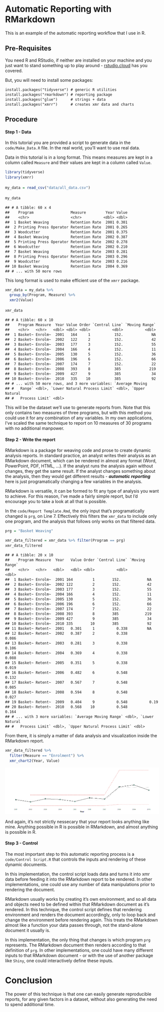 
# Automatic Reporting with RMarkdown

This is an example of the automatic reporting workflow that I use in R.

## Pre-Requisites

You need R and RStudio, if neither are installed on your machine and you
just want to stand something up to play around -
[rstudio.cloud](https://rstudio.cloud/) has you covered.

But, you will need to install some packages:

    install.packages("tidyverse") # generic R utilities
    install.packages("rmarkdown") # reporting package
    install.packages("glue")      # strings + data
    install.packages("xmrr")      # creates xmr data and charts

## Procedure

#### Step 1 - Data

In this tutorial you are provided a script to generate data in the
`code/Make_Data.R` file. In the real world, you’ll want to use real
data.

Data in this tutorial is in a long format. This means measures are kept
in a column called `Measure` and their values are kept in a column
called `Value`.

``` r
library(tidyverse)
library(xmrr)

my_data = read_csv("data/all_data.csv")

my_data
```

    ## # A tibble: 60 x 4
    ##    Program                 Measure         Year Value
    ##    <chr>                   <chr>          <dbl> <dbl>
    ##  1 Basket Weaving          Retention Rate  2001 0.301
    ##  2 Printing Press Operator Retention Rate  2001 0.265
    ##  3 Woodcutter              Retention Rate  2001 0.375
    ##  4 Basket Weaving          Retention Rate  2002 0.387
    ##  5 Printing Press Operator Retention Rate  2002 0.278
    ##  6 Woodcutter              Retention Rate  2002 0.210
    ##  7 Basket Weaving          Retention Rate  2003 0.281
    ##  8 Printing Press Operator Retention Rate  2003 0.296
    ##  9 Woodcutter              Retention Rate  2003 0.216
    ## 10 Basket Weaving          Retention Rate  2004 0.369
    ## # ... with 50 more rows

This long format is used to make efficient use of the `xmrr` package.

``` r
xmr_data = my_data %>% 
  group_by(Program, Measure) %>% 
  xmr2(Value)

xmr_data
```

    ## # A tibble: 60 x 10
    ##    Program Measure  Year Value Order `Central Line` `Moving Range`
    ##    <chr>   <chr>   <dbl> <dbl> <dbl>          <dbl>          <dbl>
    ##  1 Basket~ Enrolm~  2001   164     1           152.             NA
    ##  2 Basket~ Enrolm~  2002   122     2           152.             42
    ##  3 Basket~ Enrolm~  2003   177     3           152.             55
    ##  4 Basket~ Enrolm~  2004   166     4           152.             11
    ##  5 Basket~ Enrolm~  2005   130     5           152.             36
    ##  6 Basket~ Enrolm~  2006   196     6           152.             66
    ##  7 Basket~ Enrolm~  2007   174     7           152.             22
    ##  8 Basket~ Enrolm~  2008   393     8           385             219
    ##  9 Basket~ Enrolm~  2009   427     9           385              34
    ## 10 Basket~ Enrolm~  2010   335    10           385              92
    ## # ... with 50 more rows, and 3 more variables: `Average Moving
    ## #   Range` <dbl>, `Lower Natural Process Limit` <dbl>, `Upper Natural
    ## #   Process Limit` <dbl>

This will be the dataset we’ll use to generate reports from. Note that
this only contains two measures of three programs, but with this method
you could use it for any combination of any variables. In my own
applications, I’ve scaled the same technique to report on 10 measures of
30 programs with no additional manpower.

#### Step 2 - Write the report

RMarkdown is a package for weaving code and prose to create dynamic
analysis reports. In standard practice, an analyst writes their analysis
as an RMarkdown document, which can be rendered in almost any format
(Word, PowerPoint, PDF, HTML, …). If the analyst runs the analysis again
without changes, they get the same result. If the analyst changes
something about the analysis, then they would get different results -
***automatic reporting*** here is just programatically changing a few
variables in the analysis.

RMarkdown is versatile, it can be formed to fit any type of analysis you
want to achieve. For this reason, I’ve made a fairly simple report, but
I’d encourage you to take a look at all that is possible.

In the `code/Report Template.Rmd`, the only input that’s programatically
changed is `prg`, on Line 7. Effectively this filters the `xmr_data` to
include only one program, and the analysis that follows only works on
that filtered data.

``` r
prg = "Basket Weaving"
```

``` r
xmr_data_filtered = xmr_data %>% filter(Program == prg)
xmr_data_filtered
```

    ## # A tibble: 20 x 10
    ##    Program Measure  Year   Value Order `Central Line` `Moving Range`
    ##    <chr>   <chr>   <dbl>   <dbl> <dbl>          <dbl>          <dbl>
    ##  1 Basket~ Enrolm~  2001 164         1        152.            NA    
    ##  2 Basket~ Enrolm~  2002 122         2        152.            42    
    ##  3 Basket~ Enrolm~  2003 177         3        152.            55    
    ##  4 Basket~ Enrolm~  2004 166         4        152.            11    
    ##  5 Basket~ Enrolm~  2005 130         5        152.            36    
    ##  6 Basket~ Enrolm~  2006 196         6        152.            66    
    ##  7 Basket~ Enrolm~  2007 174         7        152.            22    
    ##  8 Basket~ Enrolm~  2008 393         8        385            219    
    ##  9 Basket~ Enrolm~  2009 427         9        385             34    
    ## 10 Basket~ Enrolm~  2010 335        10        385             92    
    ## 11 Basket~ Retent~  2001   0.301     1          0.338         NA    
    ## 12 Basket~ Retent~  2002   0.387     2          0.338          0.086
    ## 13 Basket~ Retent~  2003   0.281     3          0.338          0.106
    ## 14 Basket~ Retent~  2004   0.369     4          0.338          0.088
    ## 15 Basket~ Retent~  2005   0.351     5          0.338          0.019
    ## 16 Basket~ Retent~  2006   0.482     6          0.548          0.132
    ## 17 Basket~ Retent~  2007   0.567     7          0.548          0.085
    ## 18 Basket~ Retent~  2008   0.594     8          0.548          0.027
    ## 19 Basket~ Retent~  2009   0.404     9          0.548          0.19 
    ## 20 Basket~ Retent~  2010   0.568    10          0.548          0.164
    ## # ... with 3 more variables: `Average Moving Range` <dbl>, `Lower Natural
    ## #   Process Limit` <dbl>, `Upper Natural Process Limit` <dbl>

From there, it is simply a matter of data analysis and visualization
inside the RMarkdown report.

``` r
xmr_data_filtered %>% 
  filter(Measure == "Enrolment") %>% 
  xmr_chart2(Year, Value)
```

![](README_files/figure-gfm/unnamed-chunk-5-1.png)<!-- -->

And again, it’s not strictly nessecary that your report looks anything
like mine. Anything possible in R is possible in RMarkdown, and almost
anything is possible in R.

#### Step 3 - Control

The most important step to this automatic reporting process is a
`code/Control Script.R` that controls the inputs and rendering of these
dynamic documents.

In this implementation, the control script loads data and turns it into
xmr data before feeding it into the RMarkdown report to be rendered. In
other implementations, one could use any number of data manipulations
prior to rendering the document.

RMarkdown usually works by creating it’s own environment, and so all
data and objects need to be defined within that RMarkdown document as
it’s rendered. In this technique, the control script defines that
rendering environment and renders the document accordingly, only to loop
back and change the environment before rendering again. This treats the
RMarkdown almost like a function your data passes through, not the
stand-alone document it usually is.

In this implementation, the only thing that changes is which program
`prg` represents. The RMarkdown document then renders according to that
definition of `prg`. In other implementations, one could have many
different inputs to that RMarkdown document - or with the use of another
package like `Shiny`, one could interactively define these inputs.

# Conclusion

The power of this technique is that one can easily generate reproducible
reports, for any given factors in a dataset, without also generating the
need to spend additional time.
